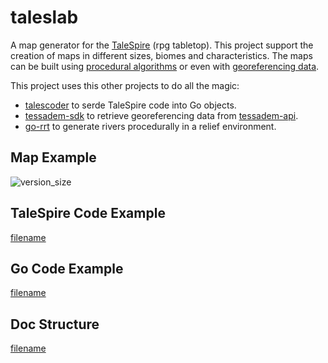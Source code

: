 # taleslab

A map generator for the [TaleSpire](https://store.steampowered.com/app/720620/TaleSpire/) (rpg tabletop). This project
support the creation of maps in different sizes, biomes and characteristics. The maps can be built using [procedural algorithms](http://johnfercher.com/taleslab/#/codes/procedurals/beach)
or even with [georeferencing data](http://johnfercher.com/taleslab/#/codes/elevations/petropolis).

This project uses this other projects to do all the magic:
* [talescoder](https://github.com/johnfercher/talescoder) to serde TaleSpire code into Go objects.
* [tessadem-sdk](https://github.com/johnfercher/tessadem-sdk) to retrieve georeferencing data from [tessadem-api](https://tessadem.com/elevation-api/).
* [go-rrt](https://github.com/johnfercher/go-rrt) to generate rivers procedurally in a relief environment.

## Map Example
![version_size](https://raw.githubusercontent.com/johnfercher/taleslab/main/cmd/elevations/danielabeach/image.png)

## TaleSpire Code Example
[filename](https://raw.githubusercontent.com/johnfercher/taleslab/main/cmd/transitions/temperateforesttotundra/data.txt ':include :type=code')

## Go Code Example
[filename](https://raw.githubusercontent.com/johnfercher/taleslab/main/cmd/transitions/temperateforesttotundra/main.go ':include :type=code')

## Doc Structure
[filename](_sidebar.md ':include :type=markdown')